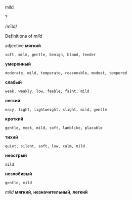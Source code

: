mild

?

/mīld/

Definitions of _mild_

adjective
**мягкий**

    soft, mild, gentle, benign, bland, tender
**умеренный**

    moderate, mild, temperate, reasonable, modest, tempered
**слабый**

    weak, weakly, low, feeble, faint, mild
**легкий**

    easy, light, lightweight, slight, mild, gentle
**кроткий**

    gentle, meek, mild, soft, lamblike, placable
**тихий**

    quiet, silent, soft, low, calm, mild
**неострый**

    mild
**незлобивый**

    gentle, mild

_mild_
**мягкий**, **незначительный**, **легкий**